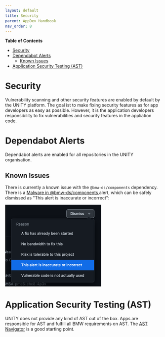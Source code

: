 ```yaml
---
layout: default
title: Security
parent: AppDev Handbook
nav_order: 8
---
```


**Table of Contents**

<!-- START doctoc generated TOC please keep comment here to allow auto update -->
<!-- DON'T EDIT THIS SECTION, INSTEAD RE-RUN doctoc TO UPDATE -->

- [Security](#security)
- [Dependabot Alerts](#dependabot-alerts)
  - [Known Issues](#known-issues)
- [Application Security Testing (AST)](#application-security-testing-ast)

<!-- END doctoc generated TOC please keep comment here to allow auto update -->

# Security

Vulnerability scanning and other security features are enabled by default by the UNITY platform.
The goal ist to make fixing security features as for app developers as easy as possible.
However, it is the application developers responsibility to fix vulnerabilities and security features in the appliation
code.

# Dependabot Alerts

Dependabot alerts are enabled for all repositories in the UNITY organisation.

## Known Issues

There is currently a known issue with the `@bmw-ds/components` dependency. There is
a [Malware in @bmw-ds/components ][False Malware Report @bmw-ds/components] alert, which can be safely dismissed as
"This alert is inaccurate or incorrect":

![This-alert-is-inaccurate-or-incorrect.png](..%2Fassets%2FThis-alert-is-inaccurate-or-incorrect.png)

[False Malware Report @bmw-ds/components]: https://teams.microsoft.com/l/message/19:14f4e3a00c0544e2b5a02dd28db3ea92@thread.skype/1656588739336?tenantId=ce849bab-cc1c-465b-b62e-18f07c9ac198&groupId=30b20eef-ffc7-4fa5-aed5-d2f15cfc324c&parentMessageId=1656588739336&teamName=Design%20System%20Community&channelName=Angular&createdTime=1656588739336&allowXTenantAccess=false

# Application Security Testing (AST)

UNITY does not provide any kind of AST out of the box. Apps are responsible for AST and fulfill all BMW requirements on AST.
The [AST Navigator](https://ast-navigator.bmwgroup.net) is a good starting point.
